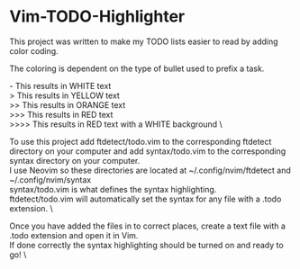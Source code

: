 # Vim-TODO-Highlighter

This project was written to make my TODO lists easier to read by adding color coding.

The coloring is dependent on the type of bullet used to prefix a task.

\- This results in WHITE text \
\> This results in YELLOW text \
\>> This results in ORANGE text \
\>>> This results in RED text \
\>>>> This results in RED text with a WHITE background \

To use this project add ftdetect/todo.vim to the corresponding ftdetect directory on your computer and add syntax/todo.vim to the corresponding syntax directory on your computer. \
I use Neovim so these directories are located at ~/.config/nvim/ftdetect and ~/.config/nvim/syntax \
syntax/todo.vim is what defines the syntax highlighting. \
ftdetect/todo.vim will automatically set the syntax for any file with a .todo extension. \

Once you have added the files in to correct places, create a text file with a .todo extension and open it in Vim. \
If done correctly the syntax highlighting should be turned on and ready to go! \
